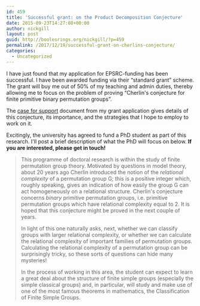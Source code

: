 ```yaml
---
id: 459
title: 'Successful grant: on the Product Decomposition Conjecture'
date: 2015-09-23T14:27:08+00:00
author: nickgill
layout: post
guid: http://boolesrings.org/nickgill/?p=459
permalink: /2017/12/19/successful-grant-on-cherlins-conjecture/
categories:
  - Uncategorized
---
```


I have just found that my application for EPSRC-funding has been successful. I have been awarded funding via their &#8220;standard grant&#8221; scheme. The grant will buy me out of 50% of my teaching and admin duties, thereby allowing me to focus on the problem of proving &#8220;Cherlin's conjecture for finite primitive binary permutation groups&#8221;.

The [case for support](/caseforsupport_cherlin.pdf) document from my grant application gives details of this conjecture, its importance, and the strategies that I hope to employ to work on it.

Excitingly, the university has agreed to fund a PhD student as part of this research. I'll post a brief description of what the PhD will focus on below. **If you are interested, please get in touch!**

> This programme of doctoral research is within the study of finite permutation group theory. Motivated by questions in model theory, about 20 years ago Cherlin introduced the notion of the *relational complexity* of a permutation group G; this is a positive integer which, roughly speaking, gives an indication of how easily the group G can act homogeneously on a relational structure. Cherlin's conjecture concerns *binary* primitive permutation groups, i.e. primitive permutation groups which have relational complexity equal to 2. It is hoped that this conjecture might be proved in the next couple of years.
> 
>  In light of this one naturally asks, next, whether we can classify groups with larger relational complexity, or whether we can calculate the relational complexity of important families of permutation groups. Calculating the relational complexity of a permutation group can be surprisingly tricky, so these sorts of questions can hide many mysteries!
> 
> In the process of working in this area, the student can expect to learn a great deal about the structure of finite simple groups (especially the simple classical groups) and, in particular, will study and make use of one of the most famous theorems in mathematics, the Classification of Finite Simple Groups.
